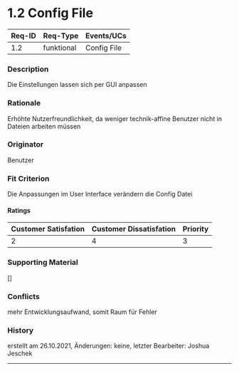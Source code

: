 # 1.2 Config File

| Req-ID | Req-Type   | Events/UCs  |
|--------|------------|-------------|
| 1.2    | funktional | Config File |

### Description
Die Einstellungen lassen sich per GUI anpassen

### Rationale
Erhöhte Nutzerfreundlichkeit, da weniger technik-affine Benutzer nicht in Dateien arbeiten müssen

### Originator
Benutzer

### Fit Criterion
Die Anpassungen im User Interface verändern die Config Datei

#### Ratings
| Customer Satisfation | Customer Dissatisfation | Priority |
|----------------------|-------------------------|----------|
| 2                    | 4                       | 3        |

### Supporting Material
[]

### Conflicts
mehr Entwicklungsaufwand, somit Raum für Fehler

### History
erstellt am 26.10.2021,
Änderungen: keine,
letzter Bearbeiter: Joshua Jeschek

---
